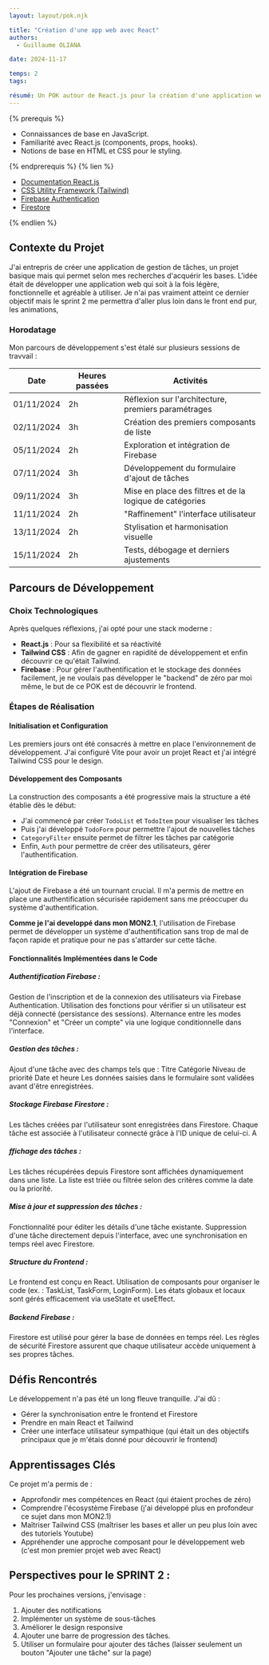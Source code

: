```yaml
---
layout: layout/pok.njk

title: "Création d'une app web avec React"
authors:
  - Guillaume OLIANA

date: 2024-11-17

temps: 2
tags:

résumé: Un POK autour de React.js pour la création d'une application web de gestion de tâches style to-do list.
---
```


{% prerequis %}

- Connaissances de base en JavaScript.
- Familiarité avec React.js (components, props, hooks).
- Notions de base en HTML et CSS pour le styling.

{% endprerequis %}
{% lien %}

- [Documentation React.js](https://reactjs.org/docs/getting-started.html)
- [CSS Utility Framework (Tailwind)](https://tailwindcss.com/)
- [Firebase Authentication](https://firebase.google.com/docs/auth)
- [Firestore](https://firebase.google.com/docs/firestore)

{% endlien %}

## Contexte du Projet

J'ai entrepris de créer une application de gestion de tâches, un projet basique mais qui permet selon mes recherches d'acquérir les bases.  L'idée était de développer une application web qui soit à la fois légère, fonctionnelle et agréable à utiliser. Je n'ai pas vraiment atteint ce dernier objectif mais le sprint 2 me permettra d'aller plus loin dans le front end pur, les animations, 

### Horodatage

Mon parcours de développement s'est étalé sur plusieurs sessions de travvail :

| Date          | Heures passées | Activités                                                |
|---------------|----------------|----------------------------------------------------------|
| 01/11/2024    | 2h             | Réflexion sur l'architecture, premiers paramétrages      |
| 02/11/2024    | 3h             | Création des premiers composants de liste                |
| 05/11/2024    | 2h             | Exploration et intégration de Firebase                   |
| 07/11/2024    | 3h             | Développement du formulaire d'ajout de tâches            |
| 09/11/2024    | 3h             | Mise en place des filtres et de la logique de catégories |
| 11/11/2024    | 2h             | "Raffinement" l'interface utilisateur                   |
| 13/11/2024    | 2h             | Stylisation et harmonisation visuelle                    |
| 15/11/2024    | 2h             | Tests, débogage et derniers ajustements                  |


## Parcours de Développement


### Choix Technologiques

Après quelques réflexions, j'ai opté pour une stack moderne :
- **React.js** : Pour sa flexibilité et sa réactivité
- **Tailwind CSS** : Afin de gagner en rapidité de développement et enfin découvrir ce qu'était Tailwind.
- **Firebase** : Pour gérer l'authentification et le stockage des données facilement, je ne voulais pas développer le "backend" de zéro par moi même, le but de ce POK est de découvrir le frontend. 

### Étapes de Réalisation

#### Initialisation et Configuration

Les premiers jours ont été consacrés à mettre en place l'environnement de développement. J'ai configuré Vite pour avoir un projet React et j'ai intégré Tailwind CSS pour le design. 

#### Développement des Composants

La construction des composants a été progressive mais la structure a été établie dès le début:
- J'ai commencé par créer `TodoList` et `TodoItem` pour visualiser les tâches
- Puis j'ai développé `TodoForm` pour permettre l'ajout de nouvelles tâches
- `CategoryFilter` ensuite permet de filtrer les tâches par catégorie
- Enfin, `Auth` pour permettre de créer des utilisateurs, gérer l'authentification.

#### Intégration de Firebase

L'ajout de Firebase a été un tournant crucial. Il m'a permis de mettre en place une authentification sécurisée rapidement sans me préoccuper du système d'authentification. 

**Comme je l'ai developpé dans mon MON2.1**, l'utilisation de Firebase permet de développer un système d'authentification sans trop de mal de façon rapide et pratique pour ne pas s'attarder sur cette tâche.

#### Fonctionnalités Implémentées dans le Code

##### Authentification Firebase :

Gestion de l'inscription et de la connexion des utilisateurs via Firebase Authentication.
Utilisation des fonctions pour vérifier si un utilisateur est déjà connecté (persistance des sessions).
Alternance entre les modes "Connexion" et "Créer un compte" via une logique conditionnelle dans l'interface.

##### Gestion des tâches :

Ajout d'une tâche avec des champs tels que :
Titre
Catégorie
Niveau de priorité
Date et heure
Les données saisies dans le formulaire sont validées avant d'être enregistrées.

##### Stockage Firebase Firestore :

Les tâches créées par l'utilisateur sont enregistrées dans Firestore.
Chaque tâche est associée à l'utilisateur connecté grâce à l'ID unique de celui-ci.
A
##### ffichage des tâches :

Les tâches récupérées depuis Firestore sont affichées dynamiquement dans une liste.
La liste est triée ou filtrée selon des critères comme la date ou la priorité.

##### Mise à jour et suppression des tâches :

Fonctionnalité pour éditer les détails d'une tâche existante.
Suppression d'une tâche directement depuis l'interface, avec une synchronisation en temps réel avec Firestore.

##### Structure du Frontend :

Le frontend est conçu en React.
Utilisation de composants pour organiser le code (ex. : TaskList, TaskForm, LoginForm).
Les états globaux et locaux sont gérés efficacement via useState et useEffect.

##### Backend Firebase :

Firestore est utilisé pour gérer la base de données en temps réel.
Les règles de sécurité Firestore assurent que chaque utilisateur accède uniquement à ses propres tâches.

## Défis Rencontrés

Le développement n'a pas été un long fleuve tranquille. J'ai dû :
- Gérer la synchronisation entre le frontend et Firestore
- Prendre en main React et Tailwind
- Créer une interface utilisateur sympathique (qui était un des objectifs principaux que je m'étais donné pour découvrir le frontend)

## Apprentissages Clés

Ce projet m'a permis de :
- Approfondir mes compétences en React (qui étaient proches de zéro)
- Comprendre l'écosystème Firebase (j'ai développé plus en profondeur ce sujet dans mon MON2.1)
- Maîtriser Tailwind CSS (maîtriser les bases et aller un peu plus loin avec des tutoriels Youtube)
- Appréhender une approche composant pour le développement web (c'est mon premier projet web avec React)

## Perspectives pour le SPRINT 2 : 

Pour les prochaines versions, j'envisage :
1. Ajouter des notifications
2. Implémenter un système de sous-tâches
3. Améliorer le design responsive
4. Ajouter une barre de progression des tâches.
5. Utiliser un formulaire pour ajouter des tâches (laisser seulement un bouton "Ajouter une tâche" sur la page)




